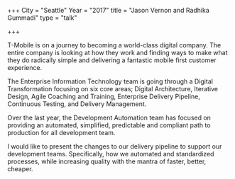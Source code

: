 +++
City = "Seattle"
Year = "2017"
title = "Jason Vernon and Radhika Gummadi"
type = "talk"

+++


<div class="span-15  ">
  <div class="span-15  last ">

  <p>T-Mobile is on a journey to becoming a world-class digital company. The entire company is looking at how they work and finding ways to make what they do radically simple and delivering a fantastic mobile first customer experience.</p>

  <p>The Enterprise Information Technology team is going through a Digital Transformation focusing on six core areas; Digital Architecture, Iterative Design, Agile Coaching and Training, Enterprise Delivery Pipeline, Continuous Testing, and Delivery Management.</p>

  <p>Over the last year, the Development Automation team has focused on providing an automated, simplified, predictable and compliant path to production for all development team.</p>

  <p>I would like to present the changes to our delivery pipeline to support our development teams. Specifically, how we automated and standardized processes, while increasing quality with the mantra of faster, better, cheaper.</p>

  </div>
</div>
